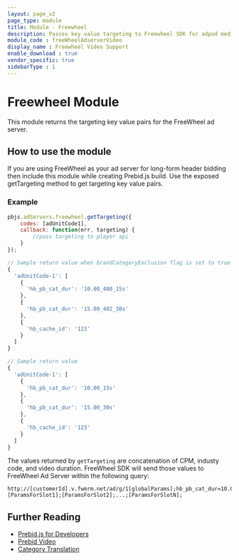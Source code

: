 ```yaml
---
layout: page_v2
page_type: module
title: Module - Freewheel
description: Passes key value targeting to Freewheel SDK for adpod mediaType adUnits.
module_code : freeWheelAdserverVideo
display_name : Freewheel Video Support
enable_download : true
vendor_specific: true
sidebarType : 1
---
```


# Freewheel Module

This module returns the targeting key value pairs for the FreeWheel ad server.

## How to use the module

If you are using FreeWheel as your ad server for long-form header bidding then include this module while creating Prebid.js build. Use the exposed getTargeting method to get targeting key value pairs.

### Example

```javascript
pbjs.adServers.freewheel.getTargeting({
    codes: [adUnitCode1],
    callback: function(err, targeting) {
        //pass targeting to player api
    }
});

// Sample return value when brandCategoryExclusion flag is set to true
{
  'adUnitCode-1': [
    {
      'hb_pb_cat_dur': '10.00_400_15s'
    },
    {
      'hb_pb_cat_dur': '15.00_402_30s'
    },
    {
      'hb_cache_id': '123'
    }
  ]
}

// Sample return value
{
  'adUnitCode-1': [
    {
      'hb_pb_cat_dur': '10.00_15s'
    },
    {
      'hb_pb_cat_dur': '15.00_30s'
    },
    {
      'hb_cache_id': '123'
    }
  ]
}
```

The values returned by `getTargeting` are concatenation of CPM, industy code, and video duration. FreeWheel SDK will send those values to FreeWheel Ad Server within the following query:

```text
http://[customerId].v.fwmrm.net/ad/g/1[globalParams];hb_pb_cat_dur=10.00_400_15s&hb_pb_cat_dur=15.00_402_30s&hb_cacheid=123;[ParamsForSlot1];[ParamsForSlot2];...;[ParamsForSlotN];
```

## Further Reading

- [Prebid.js for Developers](/dev-docs/getting-started.html)  
- [Prebid Video](/prebid-video/video-overview.html)  
- [Category Translation](/dev-docs/modules/categoryTranslation.html)
